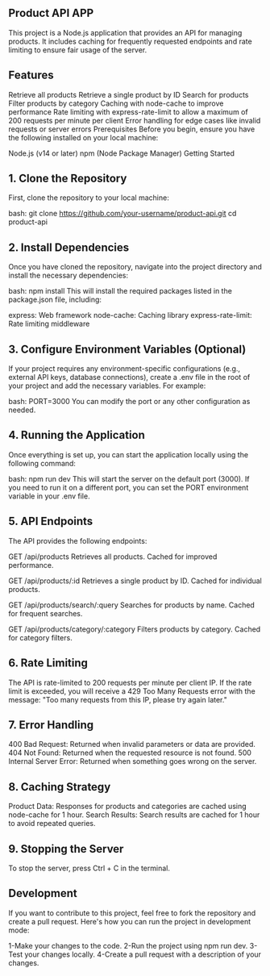 
## **Product API APP**
This project is a Node.js application that provides an API for managing products. It includes caching for frequently requested endpoints and rate limiting to ensure fair usage of the server.

## Features
Retrieve all products
Retrieve a single product by ID
Search for products
Filter products by category
Caching with node-cache to improve performance
Rate limiting with express-rate-limit to allow a maximum of 200 requests per minute per client
Error handling for edge cases like invalid requests or server errors
Prerequisites
Before you begin, ensure you have the following installed on your local machine:

Node.js (v14 or later)
npm (Node Package Manager)
Getting Started
## 1. Clone the Repository
First, clone the repository to your local machine:

bash:
git clone https://github.com/your-username/product-api.git
cd product-api
## 2. Install Dependencies
Once you have cloned the repository, navigate into the project directory and install the necessary dependencies:

bash:
npm install
This will install the required packages listed in the package.json file, including:

express: Web framework
node-cache: Caching library
express-rate-limit: Rate limiting middleware
## 3. Configure Environment Variables (Optional)
If your project requires any environment-specific configurations (e.g., external API keys, database connections), create a .env file in the root of your project and add the necessary variables. For example:

bash:
PORT=3000
You can modify the port or any other configuration as needed.

## 4. Running the Application
Once everything is set up, you can start the application locally using the following command:

bash:
npm run dev
This will start the server on the default port (3000). If you need to run it on a different port, you can set the PORT environment variable in your .env file.

## 5. API Endpoints
The API provides the following endpoints:

GET /api/products
Retrieves all products. Cached for improved performance.

GET /api/products/:id
Retrieves a single product by ID. Cached for individual products.

GET /api/products/search/:query
Searches for products by name. Cached for frequent searches.

GET /api/products/category/:category
Filters products by category. Cached for category filters.

## 6. Rate Limiting
The API is rate-limited to 200 requests per minute per client IP.
If the rate limit is exceeded, you will receive a 429 Too Many Requests error with the message:
"Too many requests from this IP, please try again later."
## 7. Error Handling
400 Bad Request: Returned when invalid parameters or data are provided.
404 Not Found: Returned when the requested resource is not found.
500 Internal Server Error: Returned when something goes wrong on the server.
## 8. Caching Strategy
Product Data: Responses for products and categories are cached using node-cache for 1 hour.
Search Results: Search results are cached for 1 hour to avoid repeated queries.
## 9. Stopping the Server
To stop the server, press Ctrl + C in the terminal.

## Development
If you want to contribute to this project, feel free to fork the repository and create a pull request. Here's how you can run the project in development mode:

1-Make your changes to the code.
2-Run the project using npm run dev.
3-Test your changes locally.
4-Create a pull request with a description of your changes.
